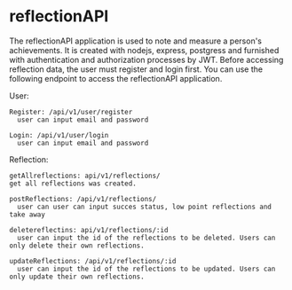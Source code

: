 # reflectionAPI
The reflectionAPI application is used to note and measure a person's achievements.
It is created with nodejs, express, postgress and furnished with authentication and authorization processes by JWT.
Before accessing reflection data, the user must register and login first.
You can use the following endpoint to access the reflectionAPI application.

User:

	Register: /api/v1/user/register  
      user can input email and password
      
 	Login: /api/v1/user/login   
      user can input email and password
      
      
Reflection: 

	getAllreflections: api/v1/reflections/
	get all reflections was created.
	
	postReflections: /api/v1/reflections/   
      user can user can input succes status, low point reflections and take away
	
	deletereflectins: api/v1/reflections/:id  
      user can input the id of the reflections to be deleted. Users can only delete their own reflections.
      
	updateReflections: /api/v1/reflections/:id  
      user can input the id of the reflections to be updated. Users can only update their own reflections.
 
